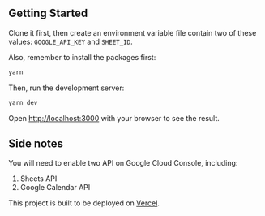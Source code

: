 ## Getting Started
Clone it first, then create an environment variable file contain two of these values: `GOOGLE_API_KEY` and `SHEET_ID`.

Also, remember to install the packages first:
```bash
yarn
```

Then, run the development server:

```bash
yarn dev
```

Open [http://localhost:3000](http://localhost:3000) with your browser to see the result.

## Side notes

You will need to enable two API on Google Cloud Console, including:

1. Sheets API
2. Google Calendar API

This project is built to be deployed on [Vercel](https://vercel.com/).
